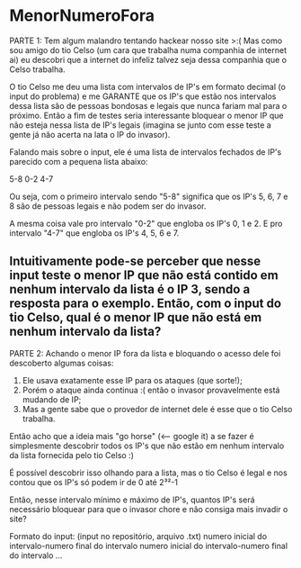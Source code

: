 # MenorNumeroFora
PARTE 1:
Tem algum malandro tentando hackear nosso site >:(
Mas como sou amigo do tio Celso (um cara que trabalha numa companhia de internet ai) eu descobri que a internet do infeliz talvez seja dessa companhia que o Celso trabalha.

O tio Celso me deu uma lista com intervalos de IP's em formato decimal (o input do problema) e me GARANTE que os IP's que estão nos intervalos dessa lista são de pessoas bondosas e legais que nunca fariam mal para o próximo. Então a fim de testes seria interessante bloquear o menor IP que não esteja nessa lista de IP's legais (imagina se junto com esse teste a gente já não acerta na lata o IP do invasor).

Falando mais sobre o input, ele é uma lista de intervalos fechados de IP's parecido com a pequena lista abaixo:

5-8
0-2
4-7

Ou seja, com o primeiro intervalo sendo "5-8" significa que os IP's 5, 6, 7 e 8 são de pessoas legais e não podem ser do invasor.

A mesma coisa vale pro intervalo "0-2" que engloba os IP's 0, 1 e 2. E pro intervalo "4-7" que engloba os IP's 4, 5, 6 e 7.

Intuitivamente pode-se perceber que nesse input teste o menor IP que não está contido em nenhum intervalo da lista é o IP 3, sendo a resposta para o exemplo.
Então, com o input do tio Celso, qual é o menor IP que não está em nenhum intervalo da lista?
----------------------------------------------------------------------------------------------------------------------------------------------------
PARTE 2:
Achando o menor IP fora da lista e bloquando o acesso dele foi descoberto algumas coisas:

1) Ele usava exatamente esse IP para os ataques (que sorte!);
2) Porém o ataque ainda continua :( então o invasor provavelmente está mudando de IP;
3) Mas a gente sabe que o provedor de internet dele é esse que o tio Celso trabalha.

Então acho que a ideia mais "go horse" (<-- google it) a se fazer é simplesmente descobrir todos os IP's
que não estão em nenhum intervalo da lista fornecida pelo tio Celso :)

É possível descobrir isso olhando para a lista, mas o tio Celso é legal e nos contou que os IP's só podem ir de
0 até 2³²-1

Então, nesse intervalo mínimo e máximo de IP's, quantos IP's será necessário bloquear para que o invasor
chore e não consiga mais invadir o site?




Formato do input: (input no repositório, arquivo .txt)
numero inicial do intervalo-numero final do intervalo
numero inicial do intervalo-numero final do intervalo
...
